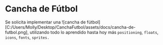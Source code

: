 # Cancha de Fútbol

Se solicita implementar una ![cancha de fútbol][C:/Users/Molly/Desktop/CanchaFutbol/assets/docs/cancha-de-futbol.png], utilizando todo lo aprendido hasta hoy más `positioning`, `floats`, `icons`, `fonts`, `sprites.`